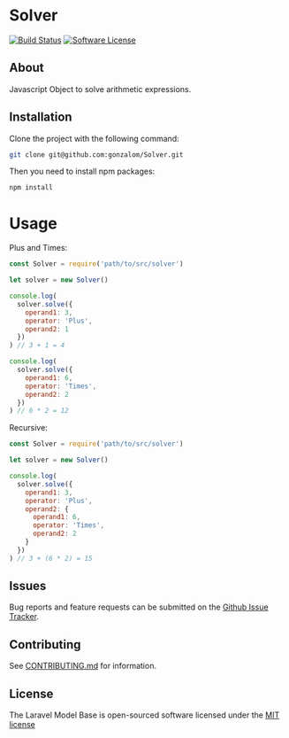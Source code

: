 # Solver

[![Build Status][ico-travis]][link-travis]
[![Software License][ico-license]](LICENSE.md)

## About

Javascript Object to solve arithmetic expressions.


## Installation

Clone the project with the following command:

```bash
git clone git@github.com:gonzalom/Solver.git
```

Then you need to install npm packages:
```bash
npm install
```

# Usage

Plus and Times:

```javascript
const Solver = require('path/to/src/solver')

let solver = new Solver()

console.log(
  solver.solve({
    operand1: 3,
    operator: 'Plus',
    operand2: 1
  })
) // 3 + 1 = 4

console.log(
  solver.solve({
    operand1: 6,
    operator: 'Times',
    operand2: 2
  })
) // 6 * 2 = 12
```

Recursive:

```javascript
const Solver = require('path/to/src/solver')

let solver = new Solver()

console.log(
  solver.solve({
    operand1: 3,
    operator: 'Plus',
    operand2: {
      operand1: 6,
      operator: 'Times',
      operand2: 2
    }
  })
) // 3 + (6 * 2) = 15
```

## Issues

Bug reports and feature requests can be submitted on the [Github Issue Tracker](https://github.com/gonzalom/Solver/issues).

## Contributing

See [CONTRIBUTING.md](CONTRIBUTING.md) for information.

## License

The Laravel Model Base is open-sourced software licensed under the [MIT license](http://opensource.org/licenses/MIT)


[ico-license]: https://img.shields.io/badge/license-MIT-brightgreen.svg?style=flat-square
[ico-travis]: https://travis-ci.org/gonzalom/Solver.svg?branch=master

[link-travis]: https://travis-ci.org/gonzalom/Solver
[link-author]: https://github.com/gonzalom